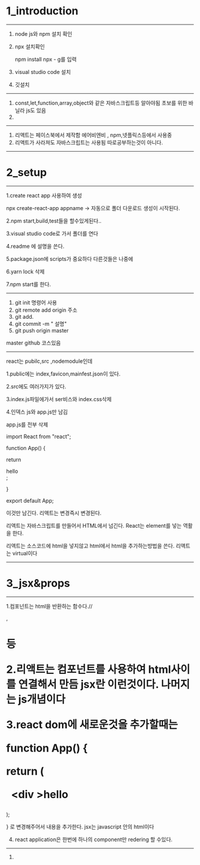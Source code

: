 # 1_introduction

---



1. node js와 npm 설치 확인

2. npx 설치확인 

   npm install npx - g를 입력

3. visual studio code 설치

4. 깃설치

---

1. const,let,function,array,object와 같은 자바스크립트등 알아야됨 초보를 위한 바닐라 js도 있음
2. 

----

1. 리액트는 페이스북에서 제작함  에어비엔비 , npm,넷플릭스등에서 사용중
2. 리액트가 사라져도 자바스크립트는 사용됨 따로공부하는것이 아니다.



---

# 2_setup

---

1.create react app  사용하여 생성

npx create-react-app appname -> 자동으로 폴더 다운로드 생성이 시작된다.

2.npm start,build,test들을 할수있게된다..

3.visual studio code로 가서 폴더를 연다

4.readme 에 설명을 쓴다.

5.package.json에 scripts가 중요하다 다른것들은 나중에

6.yarn lock 삭제 

7.npm start를 한다.

---

1. git init 명령어 사용
2. git remote add origin 주소
3. git add.
4. git commit -m " 설명"
5. git push origin master

master github 코스있음

---

react는 pubilc,src ,nodemodule인데

1.public에는 index,favicon,mainfest.json이 있다.

2.src에도 여러가지가 있다. 

3.index.js파일에가서  ser비스와 index.css삭제

4.인덱스 js와 app.js만 남김

app.js를 전부 삭제

import React from "react";



function App() {

 return <div >hello</div>;

}



export default App;

이것만 남긴다.
리액트는 변경즉시 변경된다.

리액트는 자바스크립트를 만들어서 HTML에서 넘긴다.
React는 element를 넣는 역활을 한다.

리액트는 소스코드에 html을 넣지않고 html에서 html을 추가하는방법을 쓴다.
리액트는 virtual이다 

----

# 3_jsx&props

----

1.컴포넌트는 html을 반환하는 함수다.//<div>,<h1>등

2.리액트는 컴포넌트를 사용하여 html사이를 연결해서 만듬 jsx란 이런것이다. 나머지는 js개념이다

3.react dom에 새로운것을 추가할때는 

function App() {

 return (

  <div >hello

  <Potato/>

 </div>

 );

}
로 변경해주어서 내용을 추가한다.
jsx는 javascript 안의 html이다 

4. react application은 한번에 하나의 component만 redering 할 수있다.

----

1.